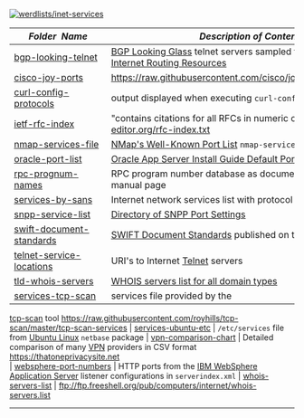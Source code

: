 [![werdlists/inet-services](https://img.shields.io/badge/werdlists-inet_services-purple.svg?logo=github&style=popout&longCache=true)](# "werdlists/inet-services")

|&nbsp;&nbsp;&nbsp;&nbsp;&nbsp;&nbsp;_Folder&nbsp;&nbsp;Name_&nbsp;&nbsp;&nbsp;&nbsp;&nbsp;&nbsp;| _Description of Contents_
|:--------------------|--------------------------------------------------------------------------------------------------------------------------------------------------------
| [bgp-looking-telnet](bgp-looking-telnet.txt) |  [BGP Looking Glass](https://www.bgp4.net/) telnet servers sampled from [Advanced Internet Routing Resources](http://www.bgp4.as) 
| [cisco-joy-ports](cisco-joy-ports.txt) |  <https://raw.githubusercontent.com/cisco/joy/master/data/ports.txt> 
| [curl-config-protocols](curl-config-protocols.txt) |  output displayed when executing `curl-config --protocols` 
| [ietf-rfc-index](ietf-rfc-index.txt.xz) |  "contains citations for all RFCs in numeric order" <https://www.rfc-editor.org/rfc-index.txt> 
| [nmap-services-file](nmap-services-file.txt) |  [NMap's Well-Known Port List](https://nmap.org/book/nmap-services.html) `nmap-services` file 
| [oracle-port-list](oracle-port-list.txt) |  [Oracle App Server Install Guide Default Port Numbers](https://docs.oracle.com/cd/B14101_13/install.1012/install/ports.htm) 
| [rpc-prognum-names](rpc-prognum-names.txt) |  RPC program number database as documented by the `rpc(5)` manual page 
| [services-by-sans](services-by-sans.txt) |  Internet network services list with protocol and port mapping 
| [snpp-service-list](snpp-service-list.txt) |  [Directory of SNPP Port Settings](https://www.notepage.net/snpp.htm) 
| [swift-document-standards](swift-document-standards.txt) | [SWIFT Document Standards](https://edibasics.com/edi-resources/document-standards/swift) published on the [EDI Basics](https://edibasics.com "Your resource for learning about EDI") web site
| [telnet-service-locations](telnet-service-locations.txt) | URI's to Internet [Telnet](https://wikipedia.org/wiki/Telnet "Telnet is a protocol used on the Internet or local area network to provide a bidirectional interactive text-oriented communication facility using a virtual terminal connection.") servers  
| [tld-whois-servers](tld-whois-servers.txt) |  [WHOIS servers list for all domain types](http://www.nirsoft.net/whois_servers_list.html) 
| [services-tcp-scan](services-tcp-scan.txt) | services file provided by the
[tcp-scan](https://github.com/royhills/tcp-scan "Bandwidth-optimised half-open TCP portscanner") tool 
<https://raw.githubusercontent.com/royhills/tcp-scan/master/tcp-scan-services> 
| [services-ubuntu-etc](services-ubuntu-etc.txt) |  `/etc/services` file from [Ubuntu Linux](https://www.ubuntu.com) `netbase` package 
| [vpn-comparison-chart](vpn-comparison-chart.csv) |  Detailed comparison of many [VPN](https://wikipedia.org/wiki/Virtual_private_network) providers in CSV format <https://thatoneprivacysite.net>  
| [websphere-port-numbers](websphere-port-numbers.txt) |  HTTP ports from the [IBM WebSphere Application Server](https://ibm.com/cloud/websphere-application-platform) listener configurations in `serverindex.xml` 
| [whois-servers-list](whois-servers-list.txt) |  <ftp://ftp.freeshell.org/pub/computers/internet/whois-servers.list> 

* * *

